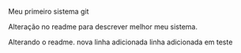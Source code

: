 Meu primeiro sistema git

Alteração no readme para descrever melhor meu sistema. 

Alterando o readme.
nova linha adicionada 
linha adicionada em teste
